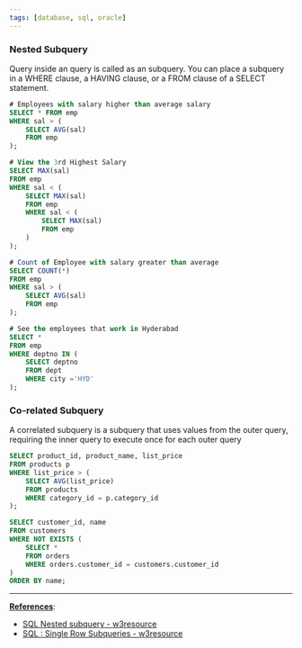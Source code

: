 ```yaml
---
tags: [database, sql, oracle]
---
```


### Nested Subquery

Query inside an query is called as an subquery. You can place a subquery in a WHERE clause, a HAVING clause, or a FROM clause of a SELECT statement.

````sql
# Employees with salary higher than average salary
SELECT * FROM emp 
WHERE sal > (
	SELECT AVG(sal) 
	FROM emp
);

# View the 3rd Highest Salary
SELECT MAX(sal) 
FROM emp 
WHERE sal < (
	SELECT MAX(sal) 
	FROM emp 
	WHERE sal < (
		SELECT MAX(sal) 
		FROM emp
	)
);

# Count of Employee with salary greater than average
SELECT COUNT(*) 
FROM emp 
WHERE sal > (
	SELECT AVG(sal) 
	FROM emp
);

# See the employees that work in Hyderabad
SELECT * 
FROM emp 
WHERE deptno IN (
	SELECT deptno 
	FROM dept 
	WHERE city ='HYD'
);
````

### Co-related Subquery

A correlated subquery is a subquery that uses values from the outer query, requiring the inner query to execute once for each outer query

````sql
SELECT product_id, product_name, list_price 
FROM products p 
WHERE list_price > (
	SELECT AVG(list_price) 
	FROM products 
	WHERE category_id = p.category_id
);

SELECT customer_id, name 
FROM customers 
WHERE NOT EXISTS (
	SELECT * 
	FROM orders 
	WHERE orders.customer_id = customers.customer_id 
) 
ORDER BY name;
````

---

**<u>References</u>**:

* [SQL Nested subquery - w3resource](https://www.w3resource.com/sql/subqueries/nested-subqueries.php)
* [SQL : Single Row Subqueries - w3resource](https://www.w3resource.com/sql/subqueries/single-row-subqueries.php)
